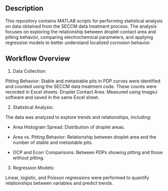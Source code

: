 ## Description
This repository contains MATLAB scripts for performing statistical analysis on data obtained from the SECCM data treatment process. The analysis focuses on exploring the relationship between droplet contact area and pitting behavior, comparing electrochemical parameters, and applying regression models to better understand localized corrosion behavior.

## Workflow Overview
1) Data Collection:

Pitting Behavior: Stable and metastable pits in PDP curves were identified and counted using the SECCM data treatment code. These counts were recorded in Excel sheets.
Droplet Contact Area: Measured using ImageJ software and saved in the same Excel sheet.


2) Statistical Analysis:

The data was analyzed to explore trends and relationships, including:
- Area Histogram Spread: Distribution of droplet areas.

- Area vs. Pitting Behavior: Relationship between droplet area and the number of stable and metastable pits.

- OCP and Ecorr Comparisons: Between PDPs showing pitting and those without pitting.

3) Regression Models:

Linear, logistic, and Poisson regressions were performed to quantify relationships between variables and predict trends.
